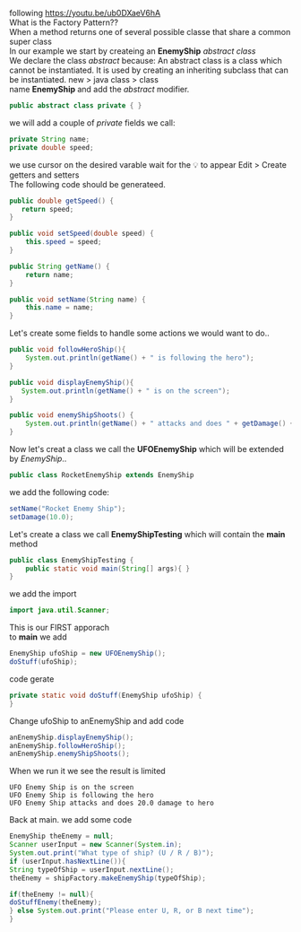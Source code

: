 following https://youtu.be/ub0DXaeV6hA<br/>
What is the Factory Pattern??<br/>
When a method returns one of several possible classe that share a common super class<br/>
In our example we start by createing an **EnemyShip** *abstract class*<br/>
We declare the class *abstract* because: An abstract class is a class which cannot be instantiated. It is used by creating an inheriting subclass that can be instantiated.
new > java class > class<br/>
name **EnemyShip** and add the *abstract* modifier.
```java
public abstract class private { }
```
we will add a couple of *private* fields we call:<br/>
```java
private String name;
private double speed;
```
we use cursor on the desired varable wait for the 💡 to appear Edit > Create getters and setters<br/>
The following code should be generateed.

```java
public double getSpeed() {
   return speed;
}

public void setSpeed(double speed) {
    this.speed = speed;
}

public String getName() {
    return name;
}

public void setName(String name) {
    this.name = name;
}
```
Let's create some fields to handle some actions we would want to do..<br/>
```java
public void followHeroShip(){
    System.out.println(getName() + " is following the hero");
}

public void displayEnemyShip(){
   System.out.println(getName() + " is on the screen");
}

public void enemyShipShoots() {
    System.out.println(getName() + " attacks and does " + getDamage() + " damage to hero");
}
```
Now let's creat a class we call the **UFOEnemyShip** which will be extended by *EnemyShip*..<br/>
```java
public class RocketEnemyShip extends EnemyShip
```
we add the following code:
```java
setName("Rocket Enemy Ship");
setDamage(10.0);
```
Let's create a class we call **EnemyShipTesting** which will contain the **main** method<br/>
```java
public class EnemyShipTesting {
    public static void main(String[] args){ }
}
```
we add the import<br/>

```java
import java.util.Scanner;
```
This is our FIRST apporach<br/>
to **main** we add<br/>
```java
EnemyShip ufoShip = new UFOEnemyShip();
doStuff(ufoShip);
```
code gerate<br/>
```java
private static void doStuff(EnemyShip ufoShip) {
}
```
Change ufoShip to anEnemyShip and add code<br/>

```java
anEnemyShip.displayEnemyShip();
anEnemyShip.followHeroShip();
anEnemyShip.enemyShipShoots();
```
When we run it we see the result is limited<br/>
```run
UFO Enemy Ship is on the screen
UFO Enemy Ship is following the hero
UFO Enemy Ship attacks and does 20.0 damage to hero
```
Back at main. we add some code<br/>

```java
EnemyShip theEnemy = null;
Scanner userInput = new Scanner(System.in);
System.out.print("What type of ship? (U / R / B)");
if (userInput.hasNextLine()){
String typeOfShip = userInput.nextLine();
theEnemy = shipFactory.makeEnemyShip(typeOfShip);

if(theEnemy != null){
doStuffEnemy(theEnemy);
} else System.out.print("Please enter U, R, or B next time");
}
```










































